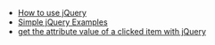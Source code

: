 
- [How to use jQuery](https://www.taniarascia.com/how-to-use-jquery-a-javascript-library/)
- [Simple jQuery Examples](https://www.taniarascia.com/simple-jquery-examples-with-code-and-demos/)
- [get the attribute value of a clicked item with jQuery](http://coursesweb.net/jquery/get-attribute-id-class-name-title-src-jquery)
